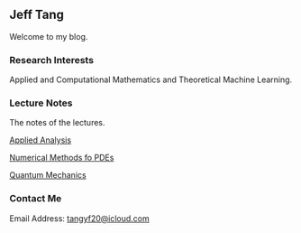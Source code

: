 ## Jeff Tang

Welcome to my blog.

### Research Interests

Applied and Computational Mathematics and Theoretical Machine Learning.

### Lecture Notes

The notes of the lectures.

[Applied Analysis](url)

[Numerical Methods fo PDEs](url)

[Quantum Mechanics](url)

### Contact Me

Email Address: tangyf20@icloud.com



